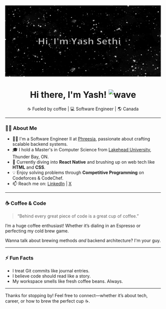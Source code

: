 <p align="center">
  <img src="https://github.com/ysethi92/ysethi92/blob/main/banner.gif" width="700" height="230"/>
</p>

<h1 align="center">Hi there, I'm Yash! <img src="https://github.com/TheDudeThatCode/TheDudeThatCode/blob/master/Assets/Hi.gif" width="29px" alt="wave"/></h1>

<p align="center">
  ☕ Fueled by coffee | 💻 Software Engineer | 🌎 Canada <br/>
</p>

---

### 👨‍💻 About Me

- 🧑‍💼 I'm a Software Engineer II at [Phreesia](https://www.phreesia.com/), passionate about crafting scalable backend systems.
- 🎓 I hold a Master's in Computer Science from [Lakehead University](https://www.lakeheadu.ca/), Thunder Bay, ON.
- 🌱 Currently diving into **React Native** and brushing up on web tech like **HTML** and **CSS**.
- 💡 Enjoy solving problems through **Competitive Programming** on Codeforces & CodeChef.
- 📫 Reach me on: [LinkedIn](https://www.linkedin.com/in/ysethi92/) | [X](https://www.x.com/ysethi92/)

---

### ☕ Coffee & Code

> “Behind every great piece of code is a great cup of coffee.”

I’m a huge coffee enthusiast! Whether it’s dialing in an Espresso or perfecting my cold brew game.

Wanna talk about brewing methods *and* backend architecture? I'm your guy.

---

### ⚡ Fun Facts

- I treat Git commits like journal entries.
- I believe code should read like a story.
- My workspace smells like fresh coffee beans. Always.

---

Thanks for stopping by! Feel free to connect—whether it’s about tech, career, or how to brew the perfect cup ☕.
